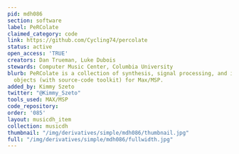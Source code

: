 ```yaml
---
pid: mdh086
section: software
label: PeRColate
claimed_category: code
link: https://github.com/Cycling74/percolate
status: active
open_access: 'TRUE'
creators: Dan Trueman, Luke Dubois
stewards: Computer Music Center, Columbia University
blurb: PeRColate is a collection of synthesis, signal processing, and image processing
  objects (with source-code toolkit) for Max/MSP.
added_by: Kimmy Szeto
twitter: "@Kimmy_Szeto"
tools_used: MAX/MSP
code_repository:
order: '085'
layout: musicdh_item
collection: musicdh
thumbnail: "/img/derivatives/simple/mdh086/thumbnail.jpg"
full: "/img/derivatives/simple/mdh086/fullwidth.jpg"
---
```

